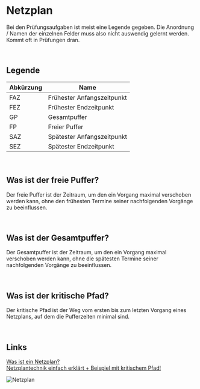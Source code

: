 # Netzplan
Bei den Prüfungsaufgaben ist meist eine Legende gegeben. Die Anordnung / Namen der einzelnen Felder muss also nicht auswendig gelernt werden. Kommt oft in Prüfungen dran.

<br>

## Legende

|Abkürzung|Name|
|---------|----|
|FAZ|Frühester Anfangszeitpunkt|
|FEZ|Frühester Endzeitpunkt|
|GP|Gesamtpuffer|
|FP|Freier Puffer|
|SAZ|Spätester Anfangszeitpunkt|
|SEZ|Spätester Endzeitpunkt|

<br>

## Was ist der freie Puffer?
Der freie Puffer ist der Zeitraum, um den ein Vorgang maximal verschoben werden kann, ohne den frühesten Termine seiner nachfolgenden Vorgänge zu beeinflussen.

<br>

## Was ist der Gesamtpuffer?
Der Gesamtpuffer ist der Zeitraum, um den ein Vorgang maximal verschoben werden kann, ohne die spätesten Termine seiner nachfolgenden Vorgänge zu beeinflussen.

<br>

## Was ist der kritische Pfad?
Der kritische Pfad ist der Weg vom ersten bis zum letzten Vorgang eines Netzplans, auf dem die Pufferzeiten minimal sind. 

<br>

## Links
[Was ist ein Netzplan?](https://www.inloox.de/projektmanagement-glossar/netzplan/)  
[Netzplantechnik einfach erklärt + Beispiel mit kritischem Pfad!](https://www.youtube.com/watch?v=OfrfVY-eYQY)

![Netzplan](https://p7x7q5i4.rocketcdn.me/wp-content/uploads/2018/02/netzplan-wissen-kompakt-t2informatik.jpg)